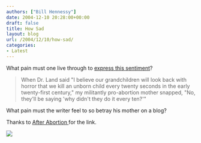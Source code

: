 ```yaml
---
authors: ["Bill Hennessy"]
date: 2004-12-10 20:28:00+00:00
draft: false
title: How Sad
layout: blog
url: /2004/12/10/how-sad/
categories:
- Latest
---
```


What pain must one live through to [express this sentiment](https://fagistan.blogspot.com/2004/12/abortion-is-new-black.html)?




> 

> 
> When Dr. Land said "I believe our grandchildren will look back with horror that we kill an unborn child every twenty seconds in the early twenty-first century," my militantly pro-abortion mother snapped, "No, they'll be saying 'why didn't they do it every ten?'" 
> 
> 

>





What pain must the writer feel to so betray his mother on a blog?




Thanks to [After Abortion ](https://afterabortion.blogspot.com/2004/12/theres-pro-choice-and-then-theres-pro.html)for the link.

![](https://blog.billhennessy.com/aggbug.aspx?PostID=847)


